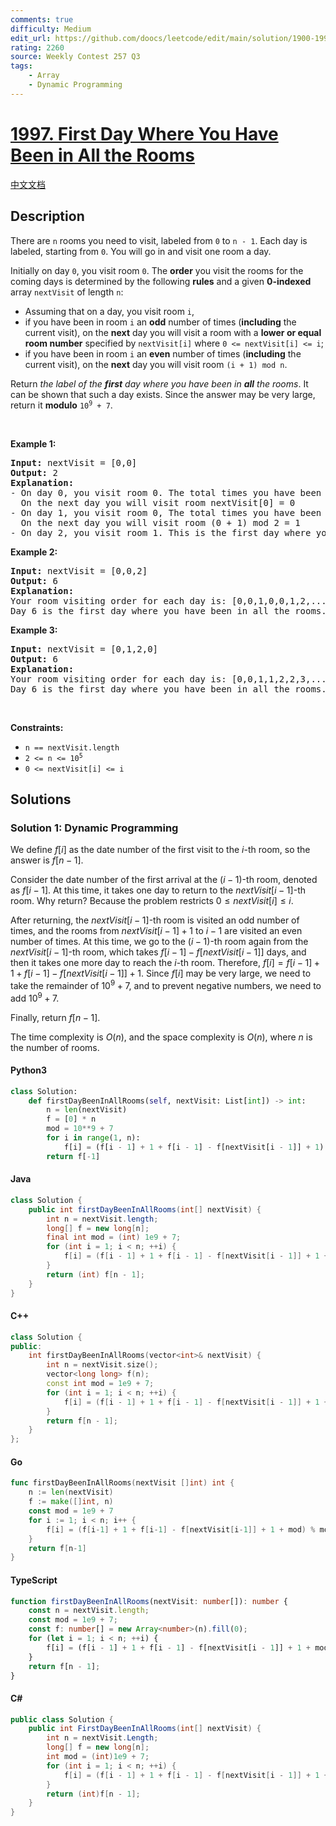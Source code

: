 ```yaml
---
comments: true
difficulty: Medium
edit_url: https://github.com/doocs/leetcode/edit/main/solution/1900-1999/1997.First%20Day%20Where%20You%20Have%20Been%20in%20All%20the%20Rooms/README_EN.md
rating: 2260
source: Weekly Contest 257 Q3
tags:
    - Array
    - Dynamic Programming
---
```


<!-- problem:start -->

# [1997. First Day Where You Have Been in All the Rooms](https://leetcode.com/problems/first-day-where-you-have-been-in-all-the-rooms)

[中文文档](/solution/1900-1999/1997.First%20Day%20Where%20You%20Have%20Been%20in%20All%20the%20Rooms/README.md)

## Description

<!-- description:start -->

<p>There are <code>n</code> rooms you need to visit, labeled from <code>0</code> to <code>n - 1</code>. Each day is labeled, starting from <code>0</code>. You will go in and visit one room a day.</p>

<p>Initially on day <code>0</code>, you visit room <code>0</code>. The <strong>order</strong> you visit the rooms for the coming days is determined by the following <strong>rules</strong> and a given <strong>0-indexed</strong> array <code>nextVisit</code> of length <code>n</code>:</p>

<ul>
	<li>Assuming that on a day, you visit room <code>i</code>,</li>
	<li>if you have been in room <code>i</code> an <strong>odd</strong> number of times (<strong>including</strong> the current visit), on the <strong>next</strong> day you will visit a room with a <strong>lower or equal room number</strong> specified by <code>nextVisit[i]</code> where <code>0 &lt;= nextVisit[i] &lt;= i</code>;</li>
	<li>if you have been in room <code>i</code> an <strong>even</strong> number of times (<strong>including</strong> the current visit), on the <strong>next</strong> day you will visit room <code>(i + 1) mod n</code>.</li>
</ul>

<p>Return <em>the label of the <strong>first</strong> day where you have been in <strong>all</strong> the rooms</em>. It can be shown that such a day exists. Since the answer may be very large, return it <strong>modulo</strong> <code>10<sup>9</sup> + 7</code>.</p>

<p>&nbsp;</p>
<p><strong class="example">Example 1:</strong></p>

<pre>
<strong>Input:</strong> nextVisit = [0,0]
<strong>Output:</strong> 2
<strong>Explanation:</strong>
- On day 0, you visit room 0. The total times you have been in room 0 is 1, which is odd.
&nbsp; On the next day you will visit room nextVisit[0] = 0
- On day 1, you visit room 0, The total times you have been in room 0 is 2, which is even.
&nbsp; On the next day you will visit room (0 + 1) mod 2 = 1
- On day 2, you visit room 1. This is the first day where you have been in all the rooms.
</pre>

<p><strong class="example">Example 2:</strong></p>

<pre>
<strong>Input:</strong> nextVisit = [0,0,2]
<strong>Output:</strong> 6
<strong>Explanation:</strong>
Your room visiting order for each day is: [0,0,1,0,0,1,2,...].
Day 6 is the first day where you have been in all the rooms.
</pre>

<p><strong class="example">Example 3:</strong></p>

<pre>
<strong>Input:</strong> nextVisit = [0,1,2,0]
<strong>Output:</strong> 6
<strong>Explanation:</strong>
Your room visiting order for each day is: [0,0,1,1,2,2,3,...].
Day 6 is the first day where you have been in all the rooms.
</pre>

<p>&nbsp;</p>
<p><strong>Constraints:</strong></p>

<ul>
	<li><code>n == nextVisit.length</code></li>
	<li><code>2 &lt;= n &lt;= 10<sup>5</sup></code></li>
	<li><code>0 &lt;= nextVisit[i] &lt;= i</code></li>
</ul>

<!-- description:end -->

## Solutions

<!-- solution:start -->

### Solution 1: Dynamic Programming

We define $f[i]$ as the date number of the first visit to the $i$-th room, so the answer is $f[n - 1]$.

Consider the date number of the first arrival at the $(i-1)$-th room, denoted as $f[i-1]$. At this time, it takes one day to return to the $nextVisit[i-1]$-th room. Why return? Because the problem restricts $0 \leq nextVisit[i] \leq i$.

After returning, the $nextVisit[i-1]$-th room is visited an odd number of times, and the rooms from $nextVisit[i-1]+1$ to $i-1$ are visited an even number of times. At this time, we go to the $(i-1)$-th room again from the $nextVisit[i-1]$-th room, which takes $f[i-1] - f[nextVisit[i-1]]$ days, and then it takes one more day to reach the $i$-th room. Therefore, $f[i] = f[i-1] + 1 + f[i-1] - f[nextVisit[i-1]] + 1$. Since $f[i]$ may be very large, we need to take the remainder of $10^9 + 7$, and to prevent negative numbers, we need to add $10^9 + 7$.

Finally, return $f[n-1]$.

The time complexity is $O(n)$, and the space complexity is $O(n)$, where $n$ is the number of rooms.

<!-- tabs:start -->

#### Python3

```python
class Solution:
    def firstDayBeenInAllRooms(self, nextVisit: List[int]) -> int:
        n = len(nextVisit)
        f = [0] * n
        mod = 10**9 + 7
        for i in range(1, n):
            f[i] = (f[i - 1] + 1 + f[i - 1] - f[nextVisit[i - 1]] + 1) % mod
        return f[-1]
```

#### Java

```java
class Solution {
    public int firstDayBeenInAllRooms(int[] nextVisit) {
        int n = nextVisit.length;
        long[] f = new long[n];
        final int mod = (int) 1e9 + 7;
        for (int i = 1; i < n; ++i) {
            f[i] = (f[i - 1] + 1 + f[i - 1] - f[nextVisit[i - 1]] + 1 + mod) % mod;
        }
        return (int) f[n - 1];
    }
}
```

#### C++

```cpp
class Solution {
public:
    int firstDayBeenInAllRooms(vector<int>& nextVisit) {
        int n = nextVisit.size();
        vector<long long> f(n);
        const int mod = 1e9 + 7;
        for (int i = 1; i < n; ++i) {
            f[i] = (f[i - 1] + 1 + f[i - 1] - f[nextVisit[i - 1]] + 1 + mod) % mod;
        }
        return f[n - 1];
    }
};
```

#### Go

```go
func firstDayBeenInAllRooms(nextVisit []int) int {
	n := len(nextVisit)
	f := make([]int, n)
	const mod = 1e9 + 7
	for i := 1; i < n; i++ {
		f[i] = (f[i-1] + 1 + f[i-1] - f[nextVisit[i-1]] + 1 + mod) % mod
	}
	return f[n-1]
}
```

#### TypeScript

```ts
function firstDayBeenInAllRooms(nextVisit: number[]): number {
    const n = nextVisit.length;
    const mod = 1e9 + 7;
    const f: number[] = new Array<number>(n).fill(0);
    for (let i = 1; i < n; ++i) {
        f[i] = (f[i - 1] + 1 + f[i - 1] - f[nextVisit[i - 1]] + 1 + mod) % mod;
    }
    return f[n - 1];
}
```

#### C#

```cs
public class Solution {
    public int FirstDayBeenInAllRooms(int[] nextVisit) {
        int n = nextVisit.Length;
        long[] f = new long[n];
        int mod = (int)1e9 + 7;
        for (int i = 1; i < n; ++i) {
            f[i] = (f[i - 1] + 1 + f[i - 1] - f[nextVisit[i - 1]] + 1 + mod) % mod;
        }
        return (int)f[n - 1];
    }
}
```

<!-- tabs:end -->

<!-- solution:end -->

<!-- problem:end -->
